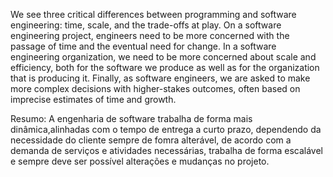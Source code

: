 We see three critical differences between programming and software engineering: time, scale, and the trade-offs at play. On a software engineering project, engineers need to be more concerned with the passage of time and the eventual need for change. In a software engineering organization, we need to be more concerned about scale and efficiency, both for the software we produce as well as for the organization that is producing it. Finally, as software engineers, we are asked to make more complex decisions with higher-stakes outcomes, often based on imprecise estimates of time and growth.

Resumo:
A engenharia de software trabalha de forma mais dinâmica,alinhadas com o tempo de entrega a curto prazo, dependendo da necessidade do cliente sempre de fomra alterável, de acordo com a demanda de serviços e atividades necessárias, trabalha de forma escalável e sempre deve ser possível alterações e mudanças no projeto.
